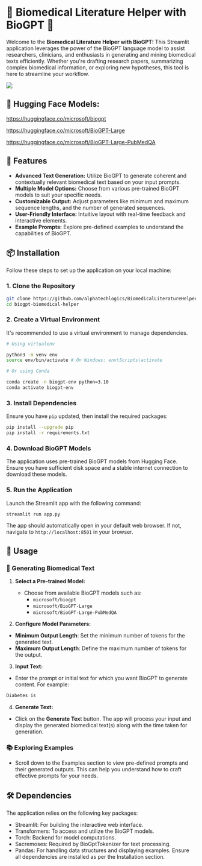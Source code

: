 # 🧬 Biomedical Literature Helper with BioGPT 🧬

Welcome to the **Biomedical Literature Helper with BioGPT**! This Streamlit application leverages the power of the BioGPT language model to assist researchers, clinicians, and enthusiasts in generating and mining biomedical texts efficiently. Whether you're drafting research papers, summarizing complex biomedical information, or exploring new hypotheses, this tool is here to streamline your workflow.

![](https://raw.github.com/alphatechlogics/BiomedicalLiteratureHelperWithBioGPT/f2d43adc182aa0072d7d754b8b0c6df66f0f6d00/Screenshot%202025-06-17%20232409.png)

## 🌟 Hugging Face Models:
https://huggingface.co/microsoft/biogpt

https://huggingface.co/microsoft/BioGPT-Large

https://huggingface.co/microsoft/BioGPT-Large-PubMedQA
## 🌟 Features

- **Advanced Text Generation:** Utilize BioGPT to generate coherent and contextually relevant biomedical text based on your input prompts.
- **Multiple Model Options:** Choose from various pre-trained BioGPT models to suit your specific needs.
- **Customizable Output:** Adjust parameters like minimum and maximum sequence lengths, and the number of generated sequences.
- **User-Friendly Interface:** Intuitive layout with real-time feedback and interactive elements.
- **Example Prompts:** Explore pre-defined examples to understand the capabilities of BioGPT.

## 📦 Installation

Follow these steps to set up the application on your local machine:

### 1. Clone the Repository

```bash
git clone https://github.com/alphatechlogics/BiomedicalLiteratureHelperWithBioGPT.git
cd biogpt-biomedical-helper
```

### 2. Create a Virtual Environment

It's recommended to use a virtual environment to manage dependencies.

```bash
# Using virtualenv

python3 -m venv env
source env/bin/activate # On Windows: env\Scripts\activate

# Or using Conda

conda create -n biogpt-env python=3.10
conda activate biogpt-env
```

### 3. Install Dependencies

Ensure you have `pip` updated, then install the required packages:

```bash
pip install --upgrade pip
pip install -r requirements.txt
```

### 4. Download BioGPT Models

The application uses pre-trained BioGPT models from Hugging Face. Ensure you have sufficient disk space and a stable internet connection to download these models.

### 5. Run the Application

Launch the Streamlit app with the following command:

```bash
streamlit run app.py
```

The app should automatically open in your default web browser. If not, navigate to `http://localhost:8501` in your browser.

## 🚀 Usage

### 📝 Generating Biomedical Text

1. **Select a Pre-trained Model:**

   - Choose from available BioGPT models such as:
     - `microsoft/biogpt`
     - `microsoft/BioGPT-Large`
     - `microsoft/BioGPT-Large-PubMedQA`

2. **Configure Model Parameters:**

- **Minimum Output Length**: Set the minimum number of tokens for the generated text.
- **Maximum Output Length**: Define the maximum number of tokens for the output.

3. **Input Text:**

- Enter the prompt or initial text for which you want BioGPT to generate content. For example:

```bash
Diabetes is
```

4. **Generate Text:**

- Click on the **Generate Tex**t button. The app will process your input and display the generated biomedical text(s) along with the time taken for generation.

### 📚 Exploring Examples

- Scroll down to the Examples section to view pre-defined prompts and their generated outputs. This can help you understand how to craft effective prompts for your needs.

## 🛠️ Dependencies

The application relies on the following key packages:

- Streamlit: For building the interactive web interface.
- Transformers: To access and utilize the BioGPT models.
- Torch: Backend for model computations.
- Sacremoses: Required by BioGptTokenizer for text processing.
- Pandas: For handling data structures and displaying examples.
  Ensure all dependencies are installed as per the Installation section.
